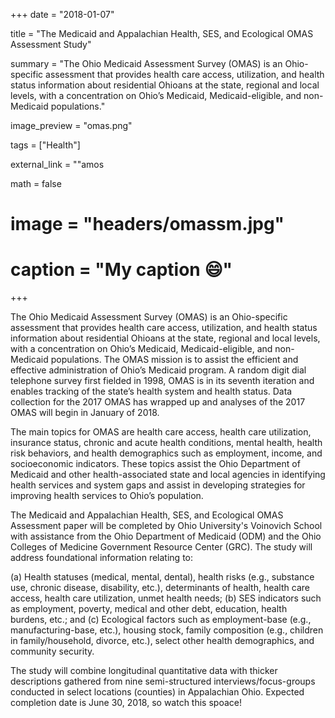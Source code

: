 +++
date = "2018-01-07"

title = "The Medicaid and Appalachian Health, SES, and Ecological OMAS Assessment Study"

summary = "The Ohio Medicaid Assessment Survey (OMAS) is an Ohio-specific assessment that provides health care access, utilization, and health status information about residential Ohioans at the state, regional and local levels, with a concentration on Ohio’s Medicaid, Medicaid-eligible, and non-Medicaid populations."

image_preview = "omas.png"

tags = ["Health"]

external_link = ""amos

math = false

# image = "headers/omassm.jpg"
# caption = "My caption :smile:"
+++

The Ohio Medicaid Assessment Survey (OMAS) is an Ohio-specific assessment that provides health care access, utilization, and health status information about residential Ohioans at the state, regional and local levels, with a concentration on Ohio’s Medicaid, Medicaid-eligible, and non-Medicaid populations. The OMAS mission is to assist the efficient and effective administration of Ohio’s Medicaid program. A random digit dial telephone survey first fielded in 1998, OMAS is in its seventh iteration and enables tracking of the state’s health system and health status. Data collection for the 2017 OMAS has wrapped up and analyses of the 2017 OMAS will begin in January of 2018. 

The main topics for OMAS are health care access, health care utilization, insurance status, chronic and acute health conditions, mental health, health risk behaviors, and health demographics such as employment, income, and socioeconomic indicators. These topics assist the Ohio Department of Medicaid and other health-associated state and local agencies in identifying health services and system gaps and assist in developing strategies for improving health services to Ohio’s population.

The Medicaid and Appalachian Health, SES, and Ecological OMAS Assessment paper will be completed by Ohio University's Voinovich School with assistance from the Ohio Department of Medicaid (ODM) and the Ohio Colleges of Medicine Government Resource Center (GRC). The study will address foundational information relating to: 

(a)	Health statuses (medical, mental, dental), health risks (e.g., substance use, chronic disease, disability, etc.), determinants of health, health care access, health care utilization, unmet health needs; 
(b)	SES indicators such as employment, poverty, medical and other debt, education, health burdens, etc.; and 
(c)	Ecological factors such as employment-base (e.g., manufacturing-base, etc.), housing stock, family composition (e.g., children in family/household, divorce, etc.), select other health demographics, and community security. 

The study will combine longitudinal quantitative data with thicker descriptions gathered from nine semi-structured interviews/focus-groups conducted in select locations (counties) in Appalachian Ohio. Expected completion date is June 30, 2018, so watch this spoace!  

